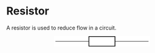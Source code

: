 # Resistor

A resistor is used to reduce flow in a circuit.

<div style="text-align:center">
  <img width="50%" src="../latexdocuments/resistor.svg" alt="resistor image"/>
</div>
